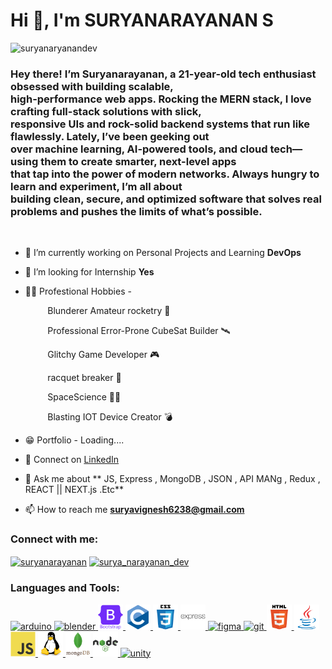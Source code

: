 <h1 align="left">Hi 👋, I'm SURYANARAYANAN S</h1>
<p align="left"> <img src="https://komarev.com/ghpvc/?username=suryanaryanandev&label=Profile%20views&color=0e75b6&style=flat" alt="suryanaryanandev" /> </p>
<h3 align="left">
Hey there! I’m Suryanarayanan, a 21-year-old tech enthusiast obsessed with building scalable,<br>
high-performance web apps. Rocking the MERN stack, I love crafting full-stack solutions with slick,<br>
responsive UIs and rock-solid backend systems that run like flawlessly. Lately, I’ve been geeking out<br>
over machine learning, AI-powered tools, and cloud tech—using them to create smarter, next-level apps<br> 
that tap into the power of modern networks. Always hungry to learn and experiment, I’m all about<br>
building clean, secure, and optimized software that solves real problems and pushes the limits of what’s possible.
</h3>


<p align="left"> <a href="https://twitter.com/" target="blank"><img src="https://img.shields.io/twitter/follow/?logo=twitter&style=for-the-badge" alt="" /></a> </p>

- 🔭 I’m currently working on Personal Projects and Learning **DevOps**

- 🤝 I’m looking for Internship **Yes**

- 💁‍♂️ Profestional Hobbies -<br>
                <p>‎ ‎ ‎ ‎ ‎ ‎ ‎ ‎ ‎ Blunderer Amateur rocketry 🚀<p>
                <p>‎ ‎ ‎ ‎ ‎ ‎ ‎ ‎ ‎ Professional Error-Prone CubeSat Builder 🛰️<p>
                <p>‎ ‎ ‎ ‎ ‎ ‎ ‎ ‎ ‎ Glitchy Game Developer 🎮<p>
                <p>‎ ‎ ‎ ‎ ‎ ‎ ‎ ‎ ‎ racquet breaker 🏸<p>
                <p>‎ ‎ ‎ ‎ ‎ ‎ ‎ ‎ ‎ SpaceScience 👨‍🚀<p>
                <p>‎ ‎ ‎ ‎ ‎ ‎ ‎ ‎ ‎ Blasting IOT Device Creator 💣<p>

- 😁 Portfolio - Loading....
  
- 📝 Connect on [LinkedIn](https://www.linkedin.com/in/surya-narayanan-dev-67-ctr)

- 💬 Ask me about ** JS, Express , MongoDB , JSON , API MANg , Redux , REACT || NEXT.js .Etc**

- 📫 How to reach me **suryavignesh6238@gmail.com**

<h3 align="left">Connect with me:</h3>
<p align="left">
<a href="https://www.linkedin.com/in/surya-narayanan-dev-67-ctr" target="blank"><img align="center" src="https://raw.githubusercontent.com/rahuldkjain/github-profile-readme-generator/master/src/images/icons/Social/linked-in-alt.svg" alt="suryanarayanan" height="30" width="40" /></a>
<a href="https://instagram.com/surya_narayanan_dev" target="blank"><img align="center" src="https://raw.githubusercontent.com/rahuldkjain/github-profile-readme-generator/master/src/images/icons/Social/instagram.svg" alt="surya_narayanan_dev" height="30" width="40" /></a>
</p>

<h3 align="left">Languages and Tools:</h3>
<p align="left"> <a href="https://www.arduino.cc/" target="_blank" rel="noreferrer"> <img src="https://cdn.worldvectorlogo.com/logos/arduino-1.svg" alt="arduino" width="40" height="40"/> </a> <a href="https://www.blender.org/" target="_blank" rel="noreferrer"> <img src="https://download.blender.org/branding/community/blender_community_badge_white.svg" alt="blender" width="40" height="40"/> </a> <a href="https://getbootstrap.com" target="_blank" rel="noreferrer"> <img src="https://raw.githubusercontent.com/devicons/devicon/master/icons/bootstrap/bootstrap-plain-wordmark.svg" alt="bootstrap" width="40" height="40"/> </a> <a href="https://www.cprogramming.com/" target="_blank" rel="noreferrer"> <img src="https://raw.githubusercontent.com/devicons/devicon/master/icons/c/c-original.svg" alt="c" width="40" height="40"/> </a> <a href="https://www.w3schools.com/css/" target="_blank" rel="noreferrer"> <img src="https://raw.githubusercontent.com/devicons/devicon/master/icons/css3/css3-original-wordmark.svg" alt="css3" width="40" height="40"/> </a> <a href="https://expressjs.com" target="_blank" rel="noreferrer"> <img src="https://raw.githubusercontent.com/devicons/devicon/master/icons/express/express-original-wordmark.svg" alt="express" width="40" height="40"/> </a> <a href="https://www.figma.com/" target="_blank" rel="noreferrer"> <img src="https://www.vectorlogo.zone/logos/figma/figma-icon.svg" alt="figma" width="40" height="40"/> </a> <a href="https://git-scm.com/" target="_blank" rel="noreferrer"> <img src="https://www.vectorlogo.zone/logos/git-scm/git-scm-icon.svg" alt="git" width="40" height="40"/> </a> <a href="https://www.w3.org/html/" target="_blank" rel="noreferrer"> <img src="https://raw.githubusercontent.com/devicons/devicon/master/icons/html5/html5-original-wordmark.svg" alt="html5" width="40" height="40"/> </a> <a href="https://www.java.com" target="_blank" rel="noreferrer"> <img src="https://raw.githubusercontent.com/devicons/devicon/master/icons/java/java-original.svg" alt="java" width="40" height="40"/> </a> <a href="https://developer.mozilla.org/en-US/docs/Web/JavaScript" target="_blank" rel="noreferrer"> <img src="https://raw.githubusercontent.com/devicons/devicon/master/icons/javascript/javascript-original.svg" alt="javascript" width="40" height="40"/> </a> <a href="https://www.linux.org/" target="_blank" rel="noreferrer"> <img src="https://raw.githubusercontent.com/devicons/devicon/master/icons/linux/linux-original.svg" alt="linux" width="40" height="40"/> </a> <a href="https://www.mongodb.com/" target="_blank" rel="noreferrer"> <img src="https://raw.githubusercontent.com/devicons/devicon/master/icons/mongodb/mongodb-original-wordmark.svg" alt="mongodb" width="40" height="40"/> </a> <a href="https://nodejs.org" target="_blank" rel="noreferrer"> <img src="https://raw.githubusercontent.com/devicons/devicon/master/icons/nodejs/nodejs-original-wordmark.svg" alt="nodejs" width="40" height="40"/> </a> <a href="https://unity.com/" target="_blank" rel="noreferrer"> <img src="https://www.vectorlogo.zone/logos/unity3d/unity3d-icon.svg" alt="unity" width="40" height="40"/> </a> </p>
